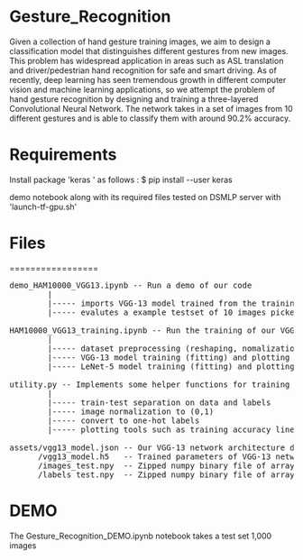 # Gesture_Recognition

Given a collection of hand gesture training images, we aim to design a classification model that distinguishes different gestures from new images. This problem has widespread application in areas such as ASL translation and driver/pedestrian hand recognition for safe and smart driving. As of recently, deep learning has seen tremendous growth in different computer vision and machine learning applications, so we attempt the problem of hand gesture recognition by designing and training a three-layered Convolutional Neural Network. The network takes in a set of images from 10 different gestures and is able to classify them with around 90.2% accuracy.

# Requirements

Install package 'keras ' as follows : $ pip install --user keras

demo notebook along with its required files tested on DSMLP server with 'launch-tf-gpu.sh'


# Files
=================
<pre>
demo_HAM10000_VGG13.ipynb -- Run a demo of our code 
        |
        |----- imports VGG-13 model trained from the training notebook below 
        |----- evalutes a example testset of 10 images picked from the complete dataset 
        
HAM10000_VGG13_training.ipynb -- Run the training of our VGG-13 model on complete HAM10000 dataset
        |
        |----- dataset preprocessing (reshaping, nomalization, one-hot labels)
        |----- VGG-13 model training (fitting) and plotting of training acc/loss history
        |----- LeNet-5 model training (fitting) and plotting of training acc/loss history as comparison
        
utility.py -- Implements some helper functions for training and displaying
        |
        |----- train-test separation on data and labels 
        |----- image normalization to (0,1)
        |----- convert to one-hot labels
        |----- plotting tools such as training accuracy line plots and example image displays

assets/vgg13_model.json -- Our VGG-13 network architecture definition
      /vgg13_model.h5   -- Trained parameters of VGG-13 network on HAM10000 datasets
      /images_test.npy  -- Zipped numpy binary file of arrays of test images
      /labels_test.npy  -- Zipped numpy binary file of arrays of test labels
</pre>

# DEMO
The Gesture_Recognition_DEMO.ipynb notebook takes a test set 1,000 images 
